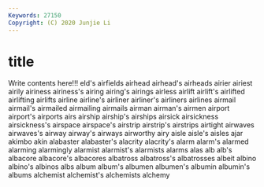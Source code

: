 ```yaml
---
Keywords: 27150
Copyright: (C) 2020 Junjie Li
---
```


# title

Write contents here!!!
eld's 
airfields 
airhead
airhead's 
airheads 
airier 
airiest 
airily 
airiness 
airiness's 
airing 
airing's 
airings
airless 
airlift 
airlift's 
airlifted 
airlifting 
airlifts 
airline 
airline's 
airliner 
airliner's
airliners 
airlines 
airmail 
airmail's 
airmailed 
airmailing 
airmails 
airman 
airman's 
airmen
airport 
airport's 
airports 
airs 
airship 
airship's 
airships 
airsick 
airsickness 
airsickness's
airspace 
airspace's 
airstrip 
airstrip's 
airstrips 
airtight 
airwaves 
airwaves's 
airway 
airway's
airways 
airworthy 
airy 
aisle 
aisle's 
aisles 
ajar 
akimbo 
akin 
alabaster
alabaster's 
alacrity 
alacrity's 
alarm 
alarm's 
alarmed 
alarming 
alarmingly 
alarmist 
alarmist's
alarmists 
alarms 
alas 
alb 
alb's 
albacore 
albacore's 
albacores 
albatross 
albatross's
albatrosses 
albeit 
albino 
albino's 
albinos 
albs 
album 
album's 
albumen 
albumen's
albumin 
albumin's 
albums 
alchemist 
alchemist's 
alchemists 
alchemy 

